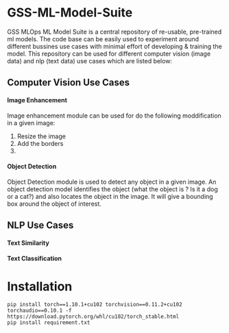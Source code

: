 # GSS-ML-Model-Suite
GSS MLOps ML Model Suite is a central repository of re-usable, pre-trained ml models. The code base can be easily used to experiment around different bussines use cases with minimal effort of developing & training the model. This repository can be used for different computer vision (image data) and nlp (text data) use cases which are listed below:
## Computer Vision Use Cases
#### Image Enhancement
Image enhancement module can be used for do the following moddification in a given image: 
1. Resize the image
2. Add the borders
3. 
#### Object Detection
Object Detection module is used to detect any object in a given image. An object detection model identifies the object (what the object is ? Is it a dog or a cat?) and also locates the object in the image. It will give a bounding box around the object of interest. <Add an example image>
## NLP Use Cases
#### Text Similarity
#### Text Classification


# Installation
```
pip install torch==1.10.1+cu102 torchvision==0.11.2+cu102 torchaudio==0.10.1 -f https://download.pytorch.org/whl/cu102/torch_stable.html
pip install requirement.txt
```


